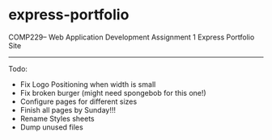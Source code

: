 # express-portfolio
COMP229– Web Application Development Assignment 1 Express Portfolio Site
<hr>
Todo:
<ul>
  <li>Fix Logo Positioning when width is small</li>
  <li>Fix broken burger (might need spongebob for this one!)</li>
  <li>Configure pages for different sizes</li>
  <li>Finish all pages by Sunday!!!</li>
  <li>Rename Styles sheets</li>
  <li>Dump unused files</li>
</ul>
